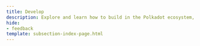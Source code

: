 ```yaml
---
title: Develop
description: Explore and learn how to build in the Polkadot ecosystem, from custom blockchains and smart contracts to integrations, cross-chain messaging, and development tools.
hide: 
- feedback
template: subsection-index-page.html
---
```

